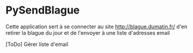 # PySendBlague
Cette application sert à se connecter au site http://blague.dumatin.fr/
d'en retirer la blague du jour et de l'envoyer à une liste d'adresses email

[ToDo]
Gérer liste d'email
